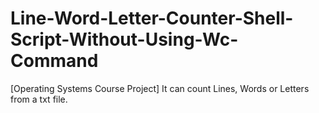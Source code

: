 # Line-Word-Letter-Counter-Shell-Script-Without-Using-Wc-Command
[Operating Systems Course Project] It can count Lines, Words or Letters from a txt file.
